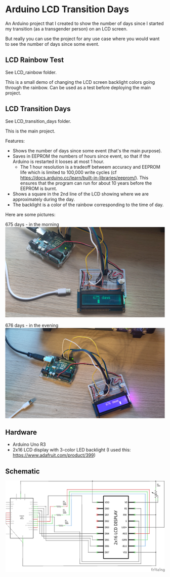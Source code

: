 # Arduino LCD Transition Days
An Arduino project that I created to show the number of days since I started my transition (as a transgender person) on an LCD screen.

But really you can use the project for any use case where you would want to see the number of days since some event.

## LCD Rainbow Test
See LCD_rainbow folder.

This is a small demo of changing the LCD screen backlight colors going through the rainbow. Can be used as a test before deploying the main project.

## LCD Transition Days
See LCD_transition_days folder.

This is the main project.

Features:
* Shows the number of days since some event (that's the main purpose).
* Saves in EEPROM the numbers of hours since event, so that if the Arduino is restarted it looses at most 1 hour.
  * The 1 hour resolution is a tradeoff betweem accuracy and EEPROM life which is limited to 100,000 write cycles (cf https://docs.arduino.cc/learn/built-in-libraries/eeprom/). This ensures that the program can run for about 10 years before the EEPROM is burnt.
* Shows a square in the 2nd line of the LCD showing where we are approximately during the day.
* The backlight is a color of the rainbow corresponding to the time of day.

Here are some pictures:

675 days - in the morning
![675 days - in the morning](LCD_transition_days/675_morning.jpg)

676 days - in the evening
![676 days - in the evening](LCD_transition_days/676_evening.jpg)

## Hardware
* Arduino Uno R3
* 2x16 LCD display with 3-color LED backlight (I used this: https://www.adafruit.com/product/399)

## Schematic
![Schematic](LCD_transition_days/LCD_transition_days_circuit_schem.png)
